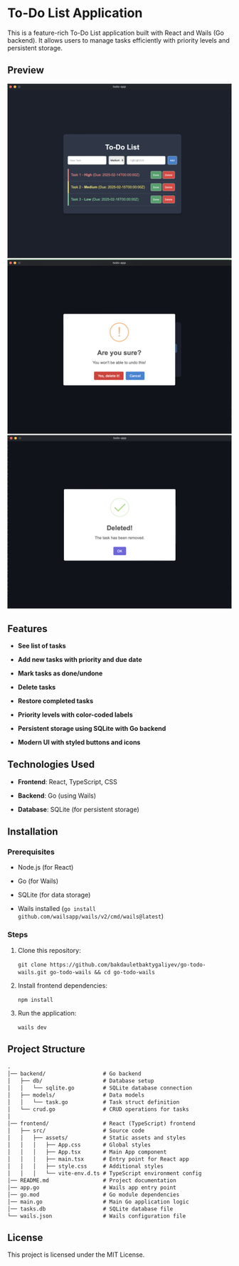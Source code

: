 # To-Do List Application

This is a feature-rich To-Do List application built with React and Wails (Go backend). It allows users to manage tasks efficiently with priority levels and persistent storage.

## Preview

![ToDo App Screenshot](preview-of-todo-app.png)
![ToDo App Screenshot](preview-of-task-delete.png)
![ToDo App Screenshot](preview-of-task-delete-completed.png)


## Features

- **See list of tasks**

- **Add new tasks with priority and due date**

- **Mark tasks as done/undone**

- **Delete tasks**

- **Restore completed tasks**

- **Priority levels with color-coded labels**

- **Persistent storage using **SQLite** with **Go** backend**

- **Modern UI with styled buttons and icons**

## Technologies Used

- **Frontend**: React, TypeScript, CSS

- **Backend**: Go (using Wails)

- **Database**: SQLite (for persistent storage)

## Installation

### Prerequisites

- Node.js (for React)

- Go (for Wails)

- SQLite (for data storage)

- Wails installed (`go install github.com/wailsapp/wails/v2/cmd/wails@latest`)

### Steps

1. Clone this repository:

   `git clone https://github.com/bakdauletbaktygaliyev/go-todo-wails.git go-todo-wails && cd go-todo-wails`

2. Install frontend dependencies:

   `npm install`

3. Run the application:

   `wails dev`

## Project Structure

```
.
│── backend/                  # Go backend
│   ├── db/                   # Database setup
│   │   └── sqlite.go         # SQLite database connection
│   ├── models/               # Data models
│   │   └── task.go           # Task struct definition
│   └── crud.go               # CRUD operations for tasks
│
│── frontend/                 # React (TypeScript) frontend
│   ├── src/                  # Source code
│   │   ├── assets/           # Static assets and styles
│   │   │   ├── App.css       # Global styles
│   │   │   ├── App.tsx       # Main App component
│   │   │   ├── main.tsx      # Entry point for React app
│   │   │   ├── style.css     # Additional styles
│   │   │   └── vite-env.d.ts # TypeScript environment config
│── README.md                 # Project documentation
│── app.go                    # Wails app entry point
│── go.mod                    # Go module dependencies
│── main.go                   # Main Go application logic
│── tasks.db                  # SQLite database file
└── wails.json                # Wails configuration file
```

## License

This project is licensed under the MIT License.
